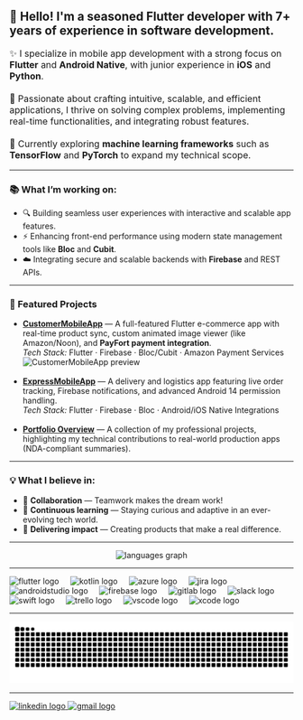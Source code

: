 <p align="center">
  <h2>👋 Hello! I'm a seasoned Flutter developer with 7+ years of experience in software development.</h2>
</p>

<p align="left" style="font-size: 16px;">
✨ I specialize in mobile app development with a strong focus on <b>Flutter</b> and <b>Android Native</b>, with junior experience in <b>iOS</b> and <b>Python</b>.<br><br>
🚀 Passionate about crafting intuitive, scalable, and efficient applications, I thrive on solving complex problems, implementing real-time functionalities, and integrating robust features.<br><br>
🤖 Currently exploring <b>machine learning frameworks</b> such as <b>TensorFlow</b> and <b>PyTorch</b> to expand my technical scope.
</p>

---

<h3>📚 What I’m working on:</h3>
<ul>
  <li>🔍 Building seamless user experiences with interactive and scalable app features.</li>
  <li>⚡ Enhancing front-end performance using modern state management tools like <b>Bloc</b> and <b>Cubit</b>.</li>
  <li>☁️ Integrating secure and scalable backends with <b>Firebase</b> and REST APIs.</li>
</ul>

---

<h3>🚀 Featured Projects</h3>

<ul>
 <li>
  <a href="https://github.com/ShaimaBaasher/CustomerMobileApp"><b>CustomerMobileApp</b></a> — A full-featured Flutter e-commerce app with real-time product sync, custom animated image viewer (like Amazon/Noon), and <b>PayFort payment integration</b>.
  <br><i>Tech Stack:</i> Flutter · Firebase · Bloc/Cubit · Amazon Payment Services
  <br><img src="https://your-image-url.com/customer-app-preview.png" alt="CustomerMobileApp preview" width="400"/>
</li>
  <br>
  <li>
    <a href="https://github.com/ShaimaBaasher/ExpressMobileApp"><b>ExpressMobileApp</b></a> — A delivery and logistics app featuring live order tracking, Firebase notifications, and advanced Android 14 permission handling.
    <br><i>Tech Stack:</i> Flutter · Firebase · Bloc · Android/iOS Native Integrations
  </li>
  <br>
  <li>
    <a href="https://github.com/ShaimaBaasher/Portfolio"><b>Portfolio Overview</b></a> — A collection of my professional projects, highlighting my technical contributions to real-world production apps (NDA-compliant summaries).
  </li>
</ul>

---

<h3>💡 What I believe in:</h3>
<ul>
  <li>🤝 <b>Collaboration</b> — Teamwork makes the dream work!</li>
  <li>📖 <b>Continuous learning</b> — Staying curious and adaptive in an ever-evolving tech world.</li>
  <li>🌟 <b>Delivering impact</b> — Creating products that make a real difference.</li>
</ul>

---

<div align="center">
  <img src="https://github-readme-stats.vercel.app/api/top-langs?username=ShaimaBaasher&locale=en&hide_title=false&layout=compact&card_width=320&langs_count=5&theme=dracula&hide_border=false&order=2" height="150" alt="languages graph"  />
</div>

---

<div align="left">
  <img src="https://cdn.jsdelivr.net/gh/devicons/devicon/icons/flutter/flutter-original.svg" height="40" alt="flutter logo"  />
  <img width="12" />
  <img src="https://cdn.jsdelivr.net/gh/devicons/devicon/icons/kotlin/kotlin-original.svg" height="40" alt="kotlin logo"  />
  <img width="12" />
  <img src="https://cdn.jsdelivr.net/gh/devicons/devicon/icons/azure/azure-original.svg" height="40" alt="azure logo"  />
  <img width="12" />
  <img src="https://cdn.jsdelivr.net/gh/devicons/devicon/icons/jira/jira-original.svg" height="40" alt="jira logo"  />
  <img width="12" />
  <img src="https://cdn.jsdelivr.net/gh/devicons/devicon/icons/androidstudio/androidstudio-original.svg" height="40" alt="androidstudio logo"  />
  <img width="12" />
  <img src="https://cdn.jsdelivr.net/gh/devicons/devicon/icons/firebase/firebase-plain.svg" height="40" alt="firebase logo"  />
  <img width="12" />
  <img src="https://cdn.jsdelivr.net/gh/devicons/devicon/icons/gitlab/gitlab-original.svg" height="40" alt="gitlab logo"  />
  <img width="12" />
  <img src="https://cdn.jsdelivr.net/gh/devicons/devicon/icons/slack/slack-original.svg" height="40" alt="slack logo"  />
  <img width="12" />
  <img src="https://cdn.jsdelivr.net/gh/devicons/devicon/icons/swift/swift-original.svg" height="40" alt="swift logo"  />
  <img width="12" />
  <img src="https://cdn.jsdelivr.net/gh/devicons/devicon/icons/trello/trello-plain.svg" height="40" alt="trello logo"  />
  <img width="12" />
  <img src="https://cdn.jsdelivr.net/gh/devicons/devicon/icons/vscode/vscode-original.svg" height="40" alt="vscode logo"  />
  <img width="12" />
  <img src="https://cdn.jsdelivr.net/gh/devicons/devicon/icons/xcode/xcode-original.svg" height="40" alt="xcode logo"  />
</div>

---

<img src="https://raw.githubusercontent.com/ShaimaBaasher/ShaimaBaasher/output/snake.svg" alt="Snake animation" />

---

<div align="left">
  <a href="https://www.linkedin.com/in/shaimabaasher/" target="_blank">
    <img src="https://raw.githubusercontent.com/maurodesouza/profile-readme-generator/master/src/assets/icons/social/linkedin/default.svg" width="52" height="40" alt="linkedin logo" />
  </a>
  <a href="mailto:shaima.baasher@gmail.com" target="_blank">
    <img src="https://raw.githubusercontent.com/maurodesouza/profile-readme-generator/master/src/assets/icons/social/gmail/default.svg" width="52" height="40" alt="gmail logo" />
  </a>
</div>
